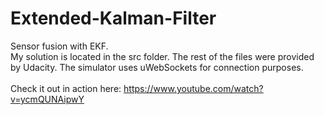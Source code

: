 # Extended-Kalman-Filter
Sensor fusion with EKF.
<br>My solution is located in the src folder. The rest of the files were provided by Udacity. The simulator uses uWebSockets for connection purposes.
<br><br>Check it out in action here: https://www.youtube.com/watch?v=ycmQUNAipwY
